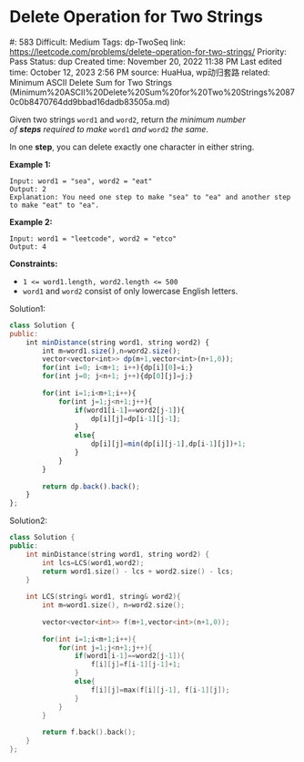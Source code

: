 # Delete Operation for Two Strings

#: 583
Difficult: Medium
Tags: dp-TwoSeq
link: https://leetcode.com/problems/delete-operation-for-two-strings/
Priority: Pass
Status: dup
Created time: November 20, 2022 11:38 PM
Last edited time: October 12, 2023 2:56 PM
source: HuaHua, wp动归套路
related: Minimum ASCII Delete Sum for Two Strings (Minimum%20ASCII%20Delete%20Sum%20for%20Two%20Strings%20870c0b8470764dd9bbad16dadb83505a.md)

Given two strings `word1` and `word2`, return *the minimum number of **steps** required to make* `word1` *and* `word2` *the same*.

In one **step**, you can delete exactly one character in either string.

**Example 1:**

```
Input: word1 = "sea", word2 = "eat"
Output: 2
Explanation: You need one step to make "sea" to "ea" and another step to make "eat" to "ea".

```

**Example 2:**

```
Input: word1 = "leetcode", word2 = "etco"
Output: 4

```

**Constraints:**

- `1 <= word1.length, word2.length <= 500`
- `word1` and `word2` consist of only lowercase English letters.

Solution1:

```jsx
class Solution {
public:
    int minDistance(string word1, string word2) {
        int m=word1.size(),n=word2.size();
        vector<vector<int>> dp(m+1,vector<int>(n+1,0));
        for(int i=0; i<m+1; i++){dp[i][0]=i;}
        for(int j=0; j<n+1; j++){dp[0][j]=j;}
        
        for(int i=1;i<m+1;i++){
            for(int j=1;j<n+1;j++){
                if(word1[i-1]==word2[j-1]){
                    dp[i][j]=dp[i-1][j-1];
                }
                else{
                    dp[i][j]=min(dp[i][j-1],dp[i-1][j])+1;
                }
            }
        }
        
        return dp.back().back();
    }
};
```

Solution2:

```cpp
class Solution {
public:
    int minDistance(string word1, string word2) {
        int lcs=LCS(word1,word2);
        return word1.size() - lcs + word2.size() - lcs;
    }
    
    int LCS(string& word1, string& word2){
        int m=word1.size(), n=word2.size();
        
        vector<vector<int>> f(m+1,vector<int>(n+1,0));
        
        for(int i=1;i<m+1;i++){
            for(int j=1;j<n+1;j++){
                if(word1[i-1]==word2[j-1]){
                    f[i][j]=f[i-1][j-1]+1;
                }
                else{
                    f[i][j]=max(f[i][j-1], f[i-1][j]);
                }
            }
        }
        
        return f.back().back();
    }
};
```